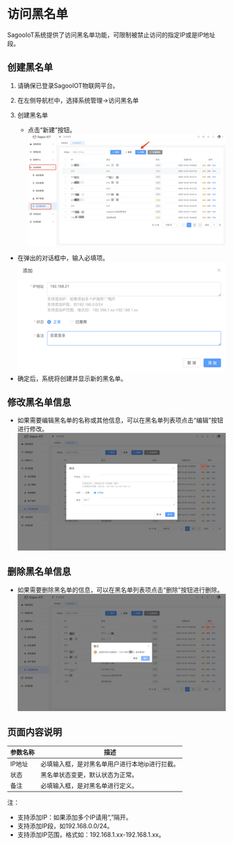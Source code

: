 # 访问黑名单


SagooIoT系统提供了访问黑名单功能，可限制被禁止访问的指定IP或是IP地址段。


## 创建黑名单

1. 请确保已登录SagooIOT物联网平台。

2. 在左侧导航栏中，选择系统管理->访问黑名单

3. 创建黑名单
   * 点击“新建”按钮。
   ![新增黑名单按钮](./img/access-blacklist/add-blacklist-button.png)
* 在弹出的对话框中，输入必填项。
  ![新增黑名单](./img/access-blacklist/add-blacklist.png)
* 确定后，系统将创建并显示新的黑名单。

## 修改黑名单信息

* 如果需要编辑黑名单的名称或其他信息，可以在黑名单列表项点击“编辑”按钮进行修改。
  ![修改黑名单](./img/access-blacklist/modify-blacklist.png)

## 删除黑名单信息

* 如果需要删除黑名单的信息，可以在黑名单列表项点击“删除”按钮进行删除。
  ![删除黑名单](./img/access-blacklist/delete-blacklist.png)


## 页面内容说明

| 参数名称 | 描述                     |
|------|------------------------|
| IP地址  | 必填输入框，是对黑名单用户进行本地ip进行拦截。 |
| 状态   | 黑名单状态变更，默认状态为正常。|
| 备注   | 必填输入框，是对黑名单进行定义。|
注：
* 支持添加IP：如果添加多个IP请用“,”隔开。
* 支持添加IP段，如192.168.0.0/24。
* 支持添加IP范围，格式如：192.168.1.xx-192.168.1.xx。
